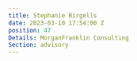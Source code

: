 ```yaml
---
title: Stephanie Birgells
date: 2023-03-10 17:54:00 Z
position: 47
Details: MorganFranklin Consulting
Section: advisory
---
```


